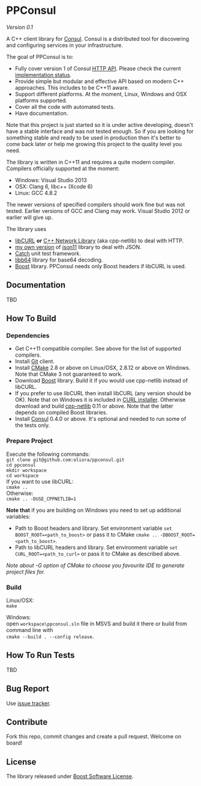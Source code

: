 # PPConsul

*Version 0.1*

A C++ client library for [Consul](http://consul.io). Consul is a distributed tool for discovering and configuring services in your infrastructure.

The goal of PPConsul is to:
* Fully cover version 1 of Consul [HTTP API](http://www.consul.io/docs/agent/http.html). Please check the current [implementation status](status.md).
* Provide simple but modular and effective API based on modern C++ approaches. This includes to be C++11 aware.
* Support different platforms. At the moment, Linux, Windows and OSX platforms supported.
* Cover all the code with automated tests.
* Have documentation.

Note that this project is just started so it is under active developing, doesn't have a stable interface and was not tested enough.
So if you are looking for something stable and ready to be used in production then it's better to come back later or help me growing this project to the quality level you need.

The library is written in C++11 and requires a quite modern compiler. Compilers officially supported at the moment:
* Windows: Visual Studio 2013
* OSX: Clang 6, libc++ (Xcode 6)
* Linux: GCC 4.8.2

The newer versions of specified compilers should work fine but was not tested. Earlier versions of GCC and Clang may work. Visual Studio 2012 or earlier will give up.

The library uses
* [libCURL](http://curl.haxx.se/libcurl/) **or** [C++ Network Library](http://cpp-netlib.org/) (aka cpp-netlib) to deal with HTTP.
* [my own version](https://github.com/oliora/json11) of [json11](https://github.com/dropbox/json11) library to deal with JSON.
* [Catch](https://github.com/philsquared/Catch) unit test framework.
* [libb64](http://libb64.sourceforge.net/) library for base64 decoding.
* [Boost](http://www.boost.org/) library. PPConsul needs only Boost headers if libCURL is used.

## Documentation
TBD

## How To Build

### Dependencies
* Get C++11 compatible compiler. See above for the list of supported compilers.
* Install [Git](http://git-scm.com/) client.
* Install [CMake](http://www.cmake.org/) 2.8 or above on Linux/OSX, 2.8.12 or above on Windows. Note that CMake 3 not guaranteed to work.
* Download [Boost](http://www.boost.org/) library. Build it if you would use cpp-netlib instead of libCURL.
* If you prefer to use libCURL then install libCURL (any version should be OK). Note that on Windows it is included in [CURL installer](http://curl.haxx.se/download.html).
Otherwise download and build [cpp-netlib](http://cpp-netlib.org/) 0.11 or above. Note that the latter depends on compiled Boost libraries.
* Install [Consul](http://consul.io) 0.4.0 or above. It's optional and needed to run some of the tests only.

### Prepare Project

Execute the following commands:  
`git clone git@github.com:oliora/ppconsul.git`  
`cd ppconsul`  
`mkdir workspace`  
`cd workspace`  
If you want to use libCURL:  
`cmake ..`  
Otherwise:  
`cmake .. -DUSE_CPPNETLIB=1`

**Note that** if you are building on Windows you need to set up additional variables:
* Path to Boost headers and library.
  Set environment variable `set BOOST_ROOT=<path_to_boost>` or pass it to CMake `cmake .. -DBOOST_ROOT=<path_to_boost>`.
* Path to libCURL headers and library.
  Set environment variable `set CURL_ROOT=<path_to_curl>` or pass it to CMake as described above.

*Note about -G option of CMake to choose you favourite IDE to generate project files for.*

### Build

Linux/OSX:  
`make`  

Windows:  
open `workspace\ppconsul.sln` file in MSVS and build it there or build from command line with  
`cmake --build . --config release`.

## How To Run Tests
TBD

## Bug Report
Use [issue tracker](https://github.com/oliora/ppconsul/issues).

## Contribute
Fork this repo, commit changes and create a pull request. Welcome on board!

## License
The library released under [Boost Software License](http://www.boost.org/LICENSE_1_0.txt).
